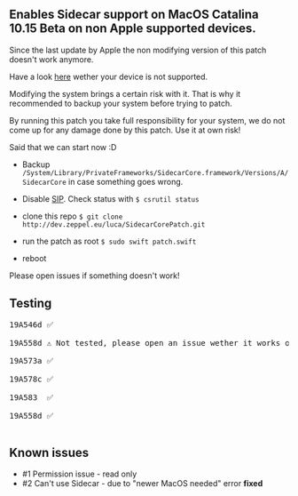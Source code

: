 Enables Sidecar support on MacOS Catalina 10.15 Beta on non Apple supported devices.
----

Since the last update by Apple the non modifying version of this patch doesn't work anymore.

Have a look [here](https://twitter.com/stroughtonsmith/status/1136413491462594560/photo/1) wether your device is not supported.

Modifying the system brings a certain risk with it. That is why it recommended to backup your system before trying to patch.

By running this patch you take full responsibility for your system, we do not come up for any damage done by this patch. Use it at own risk!

Said that we can start now :D

* Backup `/System/Library/PrivateFrameworks/SidecarCore.framework/Versions/A/SidecarCore` in case something goes wrong.

* Disable [SIP](https://en.wikipedia.org/wiki/System_Integrity_Protection). Check status with `$ csrutil status`

* clone this repo `$ git clone http://dev.zeppel.eu/luca/SidecarCorePatch.git`

* run the patch as root `$ sudo swift patch.swift`

* reboot


Please open issues if something doesn't work!

Testing
----
<pre>
19A546d ✅

19A558d ⚠️ Not tested, please open an issue wether it works or not.

19A573a ✅

19A578c ✅

19A583  ✅

19A558d ✅

</pre>


Known issues
----
* #1 Permission issue - read only
* #2 Can't use Sidecar - due to "newer MacOS needed" error **fixed**

